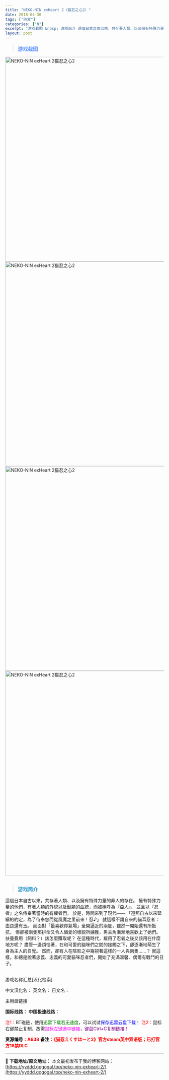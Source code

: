 ```yaml
---
title: "NEKO-NIN exHeart 2（猫忍之心2）"
date: 2018-04-30
tags: ["纯爱"]
categories: ["N"]
excerpt: "游戏截图 &nbsp; 游戏简介 這個日本自古以來，共存著人類、以及擁有特殊力量的非人的存在。 擁有特殊力量的他們，有著人類的外貌以及獸類的血統，而被稱呼為『亞人』， 並且以『忍者』之名侍奉著當時的有權者們。 於是，時間來到了現代—— 「遵照自古以來延續的約定，為了侍奉您而從風魔之里前來！忍♪」 就&hellip;"
layout: post
---
```


<div>
<blockquote><b><span style="font-size: 12pt; color: #6699ff;">游戏截图</span></b></blockquote>
<div><img title="点击放大" src="https://yyddd.gogogal.top/wp-content/uploads/2025/04/20250430_6811edc112be9.webp" alt="NEKO-NIN exHeart 2猫忍之心2" width="650" /></div>
<div><img title="点击放大" src="https://yyddd.gogogal.top/wp-content/uploads/2025/04/20250430_6811edc9e2042.webp" alt="NEKO-NIN exHeart 2猫忍之心2" width="650" /></div>
<div><img title="点击放大" src="https://yyddd.gogogal.top/wp-content/uploads/2025/04/20250430_6811edcb91dc7.webp" alt="NEKO-NIN exHeart 2猫忍之心2" width="650" /></div>
<div><img title="点击放大" src="https://yyddd.gogogal.top/wp-content/uploads/2025/04/20250430_6811edcd3f9a5.webp" alt="NEKO-NIN exHeart 2猫忍之心2" width="650" /></div>
&nbsp;
<blockquote><b><span style="font-size: 12pt; color: #3399cc;">游戏简介</span></b></blockquote>
<div>這個日本自古以來，共存著人類、以及擁有特殊力量的非人的存在。
擁有特殊力量的他們，有著人類的外貌以及獸類的血統，而被稱呼為『亞人』，
並且以『忍者』之名侍奉著當時的有權者們。
於是，時間來到了現代——
「遵照自古以來延續的約定，為了侍奉您而從風魔之里前來！忍♪」
就這樣不請自來的貓耳忍者：由良還有玉。
而面對「最喜歡你氣場」全開逼近的兩隻，雖然一開始還有所抵抗，
但卻被兩隻那拼命又令人憐愛的樣貌所擄獲，男主角漸漸地喜歡上了她們。
扶養費用（飼料？）該怎麼賺取呢？
在這種時代，雇用了忍者之後又該用在什麼地方呢？
盡管一邊煩惱著，在和可愛的貓咪們之間的接觸之下，卻逐漸地萌生了身為主人的自覺。
然而，卻有人在陰影之中窺視著這樣的一人與兩隻……？
就這樣，和總是說著忠義、忠義的可愛貓咪忍者們，開始了充滿溫馨、偶爾有戰鬥的日子。</div>
&nbsp;

游戏名称汇总[汉化检索]

中文汉化名：
英文名：
日文名：
</div>
<div class="panel panel-primary">
<div class="panel-heading">主用盘链接</div>
<div class="panel-body">

<b>国际线路：</b>
<b>中国极速线路：</b>


<span style="color: #ff0000;">注1：</span>BT磁链，使用<span style="color: #008000;">迅雷下载若无速度</span>，可以试试<span style="color: #0000ff;">保存迅雷云盘下载！</span>
<span style="color: #ff0000;">注2：</span>鼠标右键禁止复制，故需<span style="color: #ff00ff;">鼠标左键选中链接</span>，<span style="color: #800080;">键盘Ctrl+C复制链接！</span>

</div>
<div class="panel-footer"><span style="color: #ff0000;"><b><span style="color: #000000;">资源编号</span>：A638</b></span>
<span style="color: #ff0000;"><b><span style="color: #000000;">备注</span>：《猫忍えくすはーと2》官方steam英中双语版；已打官方18禁DLC</b></span></div>
</div>

---
📖 **下载地址/原文地址：** 本文最初发布于我的博客网站：[https://yyddd.gogogal.top/neko-nin-exheart-2/](https://yyddd.gogogal.top/neko-nin-exheart-2/)
